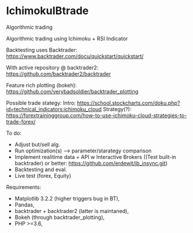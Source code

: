 # IchimokuIBtrade
Algorithmic trading

Algorithmic trading using Ichimoku + RSI Indicator

Backtesting uses Backtrader: https://www.backtrader.com/docu/quickstart/quickstart/

With active repository @ backtrader2: https://github.com/backtrader2/backtrader

Feature rich plotting (bokeh): https://github.com/verybadsoldier/backtrader_plotting

Possible trade stategy: Intro: https://school.stockcharts.com/doku.php?id=technical_indicators:ichimoku_cloud Strategy(?): https://forextraininggroup.com/how-to-use-ichimoku-cloud-strategies-to-trade-forex/

To do:
- Adjust but/sell alg.
- Run optimization(s) --> parameter/starategy comparison
- Implement realitime data + API w Interactive Brokers ((Test built-in backtrader) or better: https://github.com/erdewit/ib_insync.git)
- Backtesting and eval.
- Live test (forex, Equity)

Requirements:
- Matplotlib 3.2.2 (higher triggers bug in BT),
- Pandas,
- backtrader + backtrader2 (latter is maintaned),
- Bokeh (through backtrader_plotting),
- PHP >=3.6,
